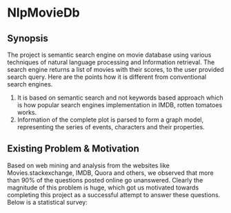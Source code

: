 # NlpMovieDb

## Synopsis
The project is semantic search engine on movie database using various techniques of natural language processing and Information retrieval.
The search engine returns a list of movies with their scores, to the user provided search query.
Here are the points how it is different from conventional search engines.  
1. It is based on semantic search and not keywords based approach which is how popular search engines implementation in IMDB, rotten tomatoes works.  
2. Information of the complete plot is parsed to form a graph model, representing the series of events, characters and their properties.


## Existing Problem & Motivation
Based on web mining and analysis from the websites like Movies.stackexchange, IMDB, Quora and others, we observed that more
than 90% of the questions posted online go unanswered. Clearly the magnitude of this problem is huge, which got us motivated
towards completing this project as a successful attempt to answer these questions. Below is a statistical survey:


## 
